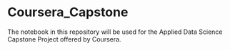 # Coursera_Capstone
The notebook in this repository will be used for the Applied Data Science Capstone Project offered by Coursera.
